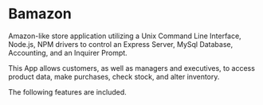 # Bamazon

Amazon-like store application utilizing a Unix Command Line Interface, Node.js, NPM drivers to control an Express Server, MySql Database, Accounting, and an Inquirer Prompt. 

This App allows customers, as well as managers and executives, to access product data, make purchases, check stock, and alter inventory.

The following features are included. 

